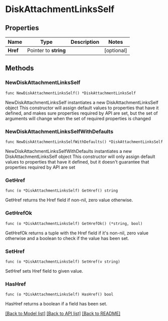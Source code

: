 # DiskAttachmentLinksSelf

## Properties

Name | Type | Description | Notes
------------ | ------------- | ------------- | -------------
**Href** | Pointer to **string** |  | [optional] 

## Methods

### NewDiskAttachmentLinksSelf

`func NewDiskAttachmentLinksSelf() *DiskAttachmentLinksSelf`

NewDiskAttachmentLinksSelf instantiates a new DiskAttachmentLinksSelf object
This constructor will assign default values to properties that have it defined,
and makes sure properties required by API are set, but the set of arguments
will change when the set of required properties is changed

### NewDiskAttachmentLinksSelfWithDefaults

`func NewDiskAttachmentLinksSelfWithDefaults() *DiskAttachmentLinksSelf`

NewDiskAttachmentLinksSelfWithDefaults instantiates a new DiskAttachmentLinksSelf object
This constructor will only assign default values to properties that have it defined,
but it doesn't guarantee that properties required by API are set

### GetHref

`func (o *DiskAttachmentLinksSelf) GetHref() string`

GetHref returns the Href field if non-nil, zero value otherwise.

### GetHrefOk

`func (o *DiskAttachmentLinksSelf) GetHrefOk() (*string, bool)`

GetHrefOk returns a tuple with the Href field if it's non-nil, zero value otherwise
and a boolean to check if the value has been set.

### SetHref

`func (o *DiskAttachmentLinksSelf) SetHref(v string)`

SetHref sets Href field to given value.

### HasHref

`func (o *DiskAttachmentLinksSelf) HasHref() bool`

HasHref returns a boolean if a field has been set.


[[Back to Model list]](../README.md#documentation-for-models) [[Back to API list]](../README.md#documentation-for-api-endpoints) [[Back to README]](../README.md)


